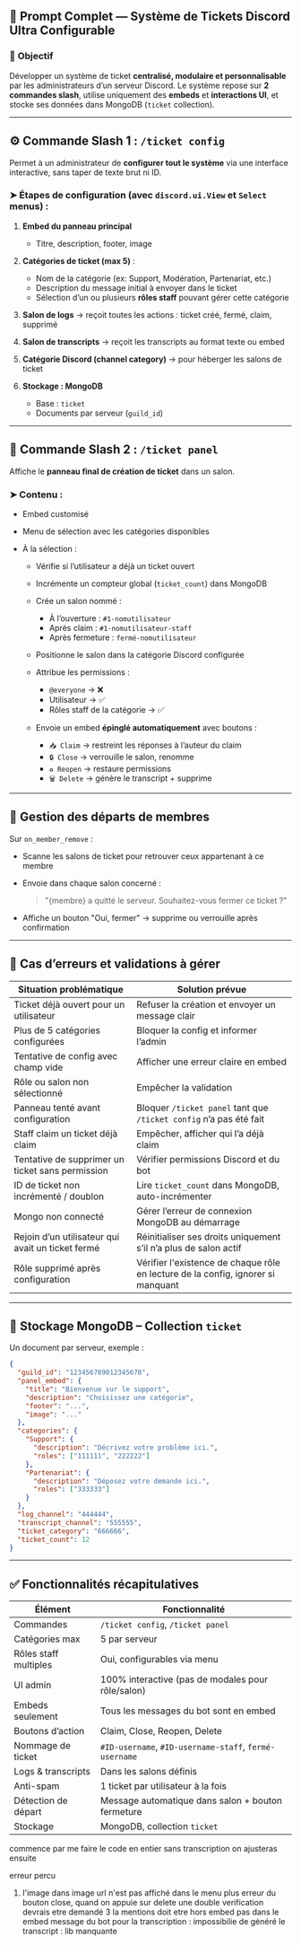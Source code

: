 ## 📝 Prompt Complet — Système de Tickets Discord Ultra Configurable

### 🎯 **Objectif**

Développer un système de ticket **centralisé, modulaire et personnalisable** par les administrateurs d’un serveur Discord. Le système repose sur **2 commandes slash**, utilise uniquement des **embeds** et **interactions UI**, et stocke ses données dans MongoDB (`ticket` collection).

---

## ⚙️ Commande Slash 1 : `/ticket config`

Permet à un administrateur de **configurer tout le système** via une interface interactive, sans taper de texte brut ni ID.

### ➤ Étapes de configuration (avec `discord.ui.View` et `Select` menus) :

1. **Embed du panneau principal**

   * Titre, description, footer, image
2. **Catégories de ticket (max 5)** :

   * Nom de la catégorie (ex: Support, Modération, Partenariat, etc.)
   * Description du message initial à envoyer dans le ticket
   * Sélection d’un ou plusieurs **rôles staff** pouvant gérer cette catégorie
3. **Salon de logs** → reçoit toutes les actions : ticket créé, fermé, claim, supprimé
4. **Salon de transcripts** → reçoit les transcripts au format texte ou embed
5. **Catégorie Discord (channel category)** → pour héberger les salons de ticket
6. **Stockage : MongoDB**

   * Base : `ticket`
   * Documents par serveur (`guild_id`)

---

## 📩 Commande Slash 2 : `/ticket panel`

Affiche le **panneau final de création de ticket** dans un salon.

### ➤ Contenu :

* Embed customisé
* Menu de sélection avec les catégories disponibles
* À la sélection :

  * Vérifie si l’utilisateur a déjà un ticket ouvert
  * Incrémente un compteur global (`ticket_count`) dans MongoDB
  * Crée un salon nommé :

    * À l’ouverture : `#1-nomutilisateur`
    * Après claim : `#1-nomutilisateur-staff`
    * Après fermeture : `fermé-nomutilisateur`
  * Positionne le salon dans la catégorie Discord configurée
  * Attribue les permissions :

    * `@everyone` → ❌
    * Utilisateur → ✅
    * Rôles staff de la catégorie → ✅
  * Envoie un embed **épinglé automatiquement** avec boutons :

    * `📥 Claim` → restreint les réponses à l’auteur du claim
    * `🔒 Close` → verrouille le salon, renomme
    * `♻️ Reopen` → restaure permissions
    * `🗑️ Delete` → génère le transcript + supprime

---

## 👋 Gestion des départs de membres

Sur `on_member_remove` :

* Scanne les salons de ticket pour retrouver ceux appartenant à ce membre
* Envoie dans chaque salon concerné :

  > "{membre} a quitté le serveur. Souhaitez-vous fermer ce ticket ?"
* Affiche un bouton "Oui, fermer" → supprime ou verrouille après confirmation

---

## 🧠 Cas d’erreurs et validations à gérer

| Situation problématique                           | Solution prévue                                                                  |
| ------------------------------------------------- | -------------------------------------------------------------------------------- |
| Ticket déjà ouvert pour un utilisateur            | Refuser la création et envoyer un message clair                                  |
| Plus de 5 catégories configurées                  | Bloquer la config et informer l’admin                                            |
| Tentative de config avec champ vide               | Afficher une erreur claire en embed                                              |
| Rôle ou salon non sélectionné                     | Empêcher la validation                                                           |
| Panneau tenté avant configuration                 | Bloquer `/ticket panel` tant que `/ticket config` n’a pas été fait               |
| Staff claim un ticket déjà claim                  | Empêcher, afficher qui l’a déjà claim                                            |
| Tentative de supprimer un ticket sans permission  | Vérifier permissions Discord et du bot                                           |
| ID de ticket non incrémenté / doublon             | Lire `ticket_count` dans MongoDB, auto-incrémenter                               |
| Mongo non connecté                                | Gérer l’erreur de connexion MongoDB au démarrage                                 |
| Rejoin d’un utilisateur qui avait un ticket fermé | Réinitialiser ses droits uniquement s’il n’a plus de salon actif                 |
| Rôle supprimé après configuration                 | Vérifier l'existence de chaque rôle en lecture de la config, ignorer si manquant |

---

## 📁 Stockage MongoDB – Collection `ticket`

Un document par serveur, exemple :

```json
{
  "guild_id": "123456789012345678",
  "panel_embed": {
    "title": "Bienvenue sur le support",
    "description": "Choisissez une catégorie",
    "footer": "...",
    "image": "..."
  },
  "categories": {
    "Support": {
      "description": "Décrivez votre problème ici.",
      "roles": ["111111", "222222"]
    },
    "Partenariat": {
      "description": "Déposez votre demande ici.",
      "roles": ["333333"]
    }
  },
  "log_channel": "444444",
  "transcript_channel": "555555",
  "ticket_category": "666666",
  "ticket_count": 12
}
```

---

## ✅ Fonctionnalités récapitulatives

| Élément               | Fonctionnalité                                         |
| --------------------- | ------------------------------------------------------ |
| Commandes             | `/ticket config`, `/ticket panel`                      |
| Catégories max        | 5 par serveur                                          |
| Rôles staff multiples | Oui, configurables via menu                            |
| UI admin              | 100% interactive (pas de modales pour rôle/salon)      |
| Embeds seulement      | Tous les messages du bot sont en embed                 |
| Boutons d’action      | Claim, Close, Reopen, Delete                           |
| Nommage de ticket     | `#ID-username`, `#ID-username-staff`, `fermé-username` |
| Logs & transcripts    | Dans les salons définis                                |
| Anti-spam             | 1 ticket par utilisateur à la fois                     |
| Détection de départ   | Message automatique dans salon + bouton fermeture      |
| Stockage              | MongoDB, collection `ticket`                           |




commence par me faire le code en entier sans transcription on ajusteras ensuite



erreur percu 
1. l'image dans image url n'est pas affiché dans le menu
plus erreur du bouton close, 
quand on appuie sur delete une double verification devrais etre demandé 
3 la mentions doit etre hors embed pas dans le embed 
message du bot pour la transcription : 
impossibilie de généré le transcript : lib manquante